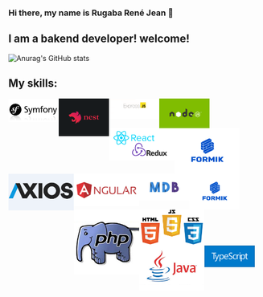 ### Hi there, my name is Rugaba René Jean 👋

## I am a bakend developer! welcome!

![Anurag's GitHub stats](https://github-readme-stats.vercel.app/api?username=ReneRugaba&theme=calm&show_icons=true)

## My skills:
<div><img align="left" width="100px" src="https://github.com/ReneRugaba/ReneRugaba/blob/main/img/SYMF.jpg"/></div>
<div><img align="left" width="100px" src="https://github.com/ReneRugaba/ReneRugaba/blob/main/img/nest.png"/></div>
<div><img align="left" width="100px" src="https://github.com/ReneRugaba/ReneRugaba/blob/main/img/express.png"/></div>
<div><img align="left" width="100px" src="https://github.com/ReneRugaba/ReneRugaba/blob/main/img/0%20T6tdupZFishq1o5t.png"/></div>
<div><img align="left" width="130px" src="https://github.com/ReneRugaba/ReneRugaba/blob/main/img/REACT.png"/></div>
<div><img align="left" width="130px" src="https://github.com/ReneRugaba/ReneRugaba/blob/main/img/Formik-1.png"/></div>
<div><img align="left" width="130px" src="https://github.com/ReneRugaba/ReneRugaba/blob/main/img/axios1.png"/></div>
<div><img align="left" width="130px" src="https://github.com/ReneRugaba/ReneRugaba/blob/main/img/ANGULAR.png"/></div>
<div><img align="left" width="100px" src="https://github.com/ReneRugaba/ReneRugaba/blob/main/img/MDB.jpg"/></div>
<div><img align="left" width="100px" src="https://github.com/ReneRugaba/ReneRugaba/blob/main/img/Formik-1.png"/></div>
<div><img align="left" width="130px" src="https://github.com/ReneRugaba/ReneRugaba/blob/main/img/astuces-php1.jpg"/></div>
<div><img align="left" width="130px" src="https://github.com/ReneRugaba/ReneRugaba/blob/main/img/html-css-js.jpg"/></div>
<div><img align="left" width="130px" src="https://github.com/ReneRugaba/ReneRugaba/blob/main/img/java-logo.jpg"/></div>
<div><img align="left" width="100px" src="https://github.com/ReneRugaba/ReneRugaba/blob/main/img/typescript.png"/></div>

